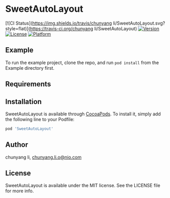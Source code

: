 # SweetAutoLayout

[![CI Status](https://img.shields.io/travis/chunyang li/SweetAutoLayout.svg?style=flat)](https://travis-ci.org/chunyang li/SweetAutoLayout)
[![Version](https://img.shields.io/cocoapods/v/SweetAutoLayout.svg?style=flat)](https://cocoapods.org/pods/SweetAutoLayout)
[![License](https://img.shields.io/cocoapods/l/SweetAutoLayout.svg?style=flat)](https://cocoapods.org/pods/SweetAutoLayout)
[![Platform](https://img.shields.io/cocoapods/p/SweetAutoLayout.svg?style=flat)](https://cocoapods.org/pods/SweetAutoLayout)

## Example

To run the example project, clone the repo, and run `pod install` from the Example directory first.

## Requirements

## Installation

SweetAutoLayout is available through [CocoaPods](https://cocoapods.org). To install
it, simply add the following line to your Podfile:

```ruby
pod 'SweetAutoLayout'
```

## Author

chunyang li, chunyang.li.o@nio.com

## License

SweetAutoLayout is available under the MIT license. See the LICENSE file for more info.
